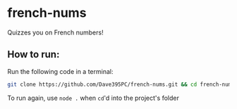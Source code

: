 # french-nums
 Quizzes you on French numbers!

## How to run:

Run the following code in a terminal:
```sh
git clone https://github.com/Dave395PC/french-nums.git && cd french-nums && node .
```
To run again, use `node .` when `cd`'d into the project's folder
